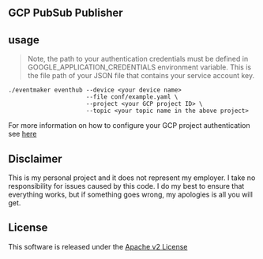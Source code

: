 ## GCP PubSub Publisher

## usage 

> Note, the path to your authentication credentials must be defined in GOOGLE_APPLICATION_CREDENTIALS environment variable. This is the file path of your JSON file that contains your service account key. 

```shell
./eventmaker eventhub --device <your device name>
                      --file conf/example.yaml \
                      --project <your GCP project ID> \
                      --topic <your topic name in the above project>
```

For more information on how to configure your GCP project authentication see [here](https://cloud.google.com/docs/authentication/getting-started)

## Disclaimer

This is my personal project and it does not represent my employer. I take no responsibility for issues caused by this code. I do my best to ensure that everything works, but if something goes wrong, my apologies is all you will get.

## License
This software is released under the [Apache v2 License](../LICENSE)


